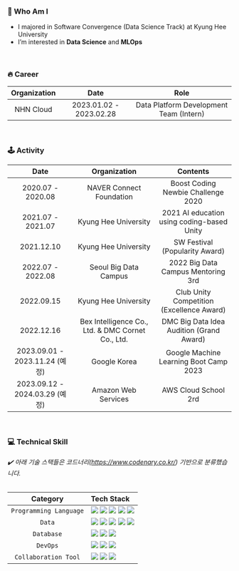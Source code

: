 
### 🙌 Who Am I
- I majored in Software Convergence (Data Science Track) at Kyung Hee University
- I’m interested in **Data Science** and **MLOps**
  
<br>

### 🔥 Career
| Organization | Date | Role |
|:---:|:---:|:---:|
| NHN Cloud  | 2023.01.02 - 2023.02.28 | Data Platform Development Team (Intern) |

<br>

### 🕹️ Activity

| Date | Organization | Contents |
|:---:|:---:|:---:|
| 2020.07 - 2020.08 | NAVER Connect Foundation | Boost Coding Newbie Challenge 2020 |
| 2021.07 - 2021.07 | Kyung Hee University | 2021 AI education using coding-based Unity |
| 2021.12.10 | Kyung Hee University | SW Festival (Popularity Award) |
| 2022.07 - 2022.08 | Seoul Big Data Campus | 2022 Big Data Campus Mentoring 3rd |
| 2022.09.15 | Kyung Hee University | Club Unity Competition (Excellence Award) |
| 2022.12.16 | Bex Intelligence Co., Ltd. & DMC Cornet Co., Ltd. | DMC Big Data Idea Audition (Grand Award) |
| 2023.09.01 - 2023.11.24 (예정) | Google Korea | Google Machine Learning Boot Camp 2023 |
| 2023.09.12 - 2024.03.29 (예정) | Amazon Web Services | AWS Cloud School 2rd |


<br>

### 💻 Technical Skill
###### ✔️ 아래 기술 스택들은 코드너리(https://www.codenary.co.kr/) 기반으로 분류했습니다.

| Category | Tech Stack |
|:---:|:---|
| `Programming Language` | <a href="" target="_blank"><img src="https://img.shields.io/badge/python-3776AB?style=flat&logo=python&logoColor=white"/></a> <a href="" target="_blank"><img src="https://img.shields.io/badge/sql-5294E2?style=flat&logo=sql&logoColor=white"/></a> <a href="" target="_blank"><img src="https://img.shields.io/badge/r-276DC3?style=flat&logo=r&logoColor=white"/></a> <a href="" target="_blank"><img src="https://img.shields.io/badge/cplusplus-00599C?style=flat&logo=cplusplus&logoColor=white"/></a> <a href="" target="_blank"><img src="https://img.shields.io/badge/c-A8B9CC?style=flat&logo=c&logoColor=white"/></a> |
| `Data` | <a href="" target="_blank"><img src="https://img.shields.io/badge/pytorch-EE4C2C?style=flat&logo=pytorch&logoColor=white"/></a> <a href="" target="_blank"><img src="https://img.shields.io/badge/apacheairflow-017CEE?style=flat&logo=apacheairflow&logoColor=white"/></a> <a href="" target="_blank"><img src="https://img.shields.io/badge/tableau-E97627?style=flat&logo=tableau&logoColor=white"/></a> <a href="" target="_blank"><img src="https://img.shields.io/badge/apachekafka-231F20?style=flat&logo=apachekafka&logoColor=white"/></a> <a href="" target="_blank"><img src="https://img.shields.io/badge/tensorflow-FF6F00?style=flat&logo=tensorflow&logoColor=white"/></a> |
| `Database` | <a href="" target="_blank"><img src="https://img.shields.io/badge/postgresql-4169E1?style=flat&logo=postgresql&logoColor=white"/></a> <a href="" target="_blank"><img src="https://img.shields.io/badge/mongodb-47A248?style=flat&logo=mongodb&logoColor=white"/></a> <a href="" target="_blank"><img src="https://img.shields.io/badge/oracleDB-F80000?style=flat&logo=oracle&logoColor=white"/></a> |
| `DevOps` | <a href="" target="_blank"><img src="https://img.shields.io/badge/docker-2496ED?style=flat&logo=docker&logoColor=white"/></a> <a href="" target="_blank"><img src="https://img.shields.io/badge/github-181717?style=flat&logo=github&logoColor=white"/></a> <a href="" target="_blank"><img src="https://img.shields.io/badge/kubernetes-326CE5?style=flat&logo=kubernetes&logoColor=white"/></a> |
| `Collaboration Tool` | <a href="" target="_blank"><img src="https://img.shields.io/badge/googlecolab-F9AB00?style=flat&logo=googlecolab&logoColor=white"/></a> <a href="" target="_blank"><img src="https://img.shields.io/badge/notion-000000?style=flat&logo=notion&logoColor=white"/></a> <a href="" target="_blank"><img src="https://img.shields.io/badge/slack-4A154B?style=flat&logo=slack&logoColor=white"/></a> |
